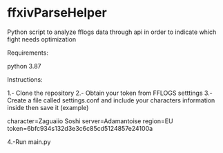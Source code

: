 # ffxivParseHelper
Python script to analyze fflogs data through api in order to indicate which fight needs optimization

Requirements:

python 3.87

Instructions:

1.- Clone the repository
2.- Obtain your token from FFLOGS setttings
3.- Create a file called settings.conf and include your characters information inside then save it (example)

character=Zaguaiio Soshi
server=Adamantoise
region=EU
token=6bfc934s132d3e3c6c85cd5124857e24100a

4.-Run main.py

